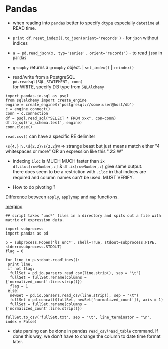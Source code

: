 # Pandas #

* when reading into `pandas` better to specify `dtype` especially `datetime` at READ time. 
 
* `print df.reset_index().to_json(orient='records')` - for `json` without indices 
 
* `a = pd.read_json(x, typ='series', orient='records')` - to read `json` in `pandas` 
 
* `groupby` returns a `groupby` object. | `set_index()` | `reindex()`  

* read/write from a PostgreSQL  
`pd.readsql(SQL_STATEMENT, conn)`  
for WRITE, specify DB type from `SQLAlchemy` 
 
```
import pandas.io.sql as psql  
from sqlalchemy import create_engine  
engine = create_engine(r'postgresql://some:user@host/db')  
c = engine.connect()  
conn = c.connection  
df = psql.read_sql("SELECT * FROM xxx", con=conn)  
df.to_sql('a_schema.test', engine)  
conn.close() 
```

`read.csv()` can have a specific RE delimiter  

`\s{4,}|\.\d{2,2}\s{2,2}W` => strange beast but just means match either "4 whitespaces or more" OR an expression like this ".23  W" 
 
* indexing
`iloc` is MUCH MUCH faster than `ix`   
`df.iloc[rowNumber,:]` & `df.ix[rowNumber,:]` give same output.  
there does seem to be a restriction with `.iloc` in that indices are required and column names can't be used. MUST VERIFY.  
 
* How to do pivoting ? 
 
[Difference](http://stackoverflow.com/questions/19798153/difference-between-map-applymap-and-apply-methods-in-pandas) between `apply`, `applymap` and `map` functions.  
  
[merging](http://pandas.pydata.org/pandas-docs/stable/merging.html) 
  
``` 
## script takes "unc*" files in a directory and spits out a file with matrix of expression data.  

import subprocess 
import pandas as pd 

p = subprocess.Popen('ls unc*', shell=True, stdout=subprocess.PIPE, stderr=subprocess.STDOUT) 
flag = 0 
 
for line in p.stdout.readlines(): 
 print line, 
 if not flag: 
  fullSet = pd.io.parsers.read_csv(line.strip(), sep = "\t") 
  fullSet = fullSet.rename(columns = {'normalized_count':line.strip()}) 
  flag = 1 
 else: 
  newSet = pd.io.parsers.read_csv(line.strip(), sep = "\t") 
  fullSet = pd.concat((fullSet, newSet['normalized_count']), axis = 1) 
  fullSet = fullSet.rename(columns = {'normalized_count':line.strip()}) 
 
fullSet.to_csv('fullSet.txt', sep = '\t', line_terminator = "\n", index = False) 
```

* date parsing can be done in pandas `read_csv`/`read_table` command. If done this way, we don't have to change the column to date time format later. 
